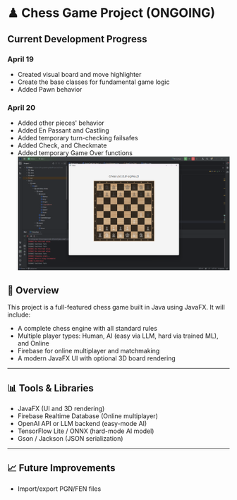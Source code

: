 # ♟ Chess Game Project (ONGOING)

## Current Development Progress
### April 19
* Created visual board and move highlighter
* Create the base classes for fundamental game logic
* Added Pawn behavior
### April 20
* Added other pieces' behavior
* Added En Passant and Castling
* Added temporary turn-checking failsafes
* Added Check, and Checkmate
* Added temporary Game Over functions
![Sample Screenshot](about/sample_screenshot.png)

## 📌 Overview

This project is a full-featured chess game built in Java using JavaFX. It will include:

- A complete chess engine with all standard rules
- Multiple player types: Human, AI (easy via LLM, hard via trained ML), and Online
- Firebase for online multiplayer and matchmaking
- A modern JavaFX UI with optional 3D board rendering

---

## 📊 Tools & Libraries

- JavaFX (UI and 3D rendering)
- Firebase Realtime Database (Online multiplayer)
- OpenAI API or LLM backend (easy-mode AI)
- TensorFlow Lite / ONNX (hard-mode AI model)
- Gson / Jackson (JSON serialization)

---

## 📈 Future Improvements
- Import/export PGN/FEN files

